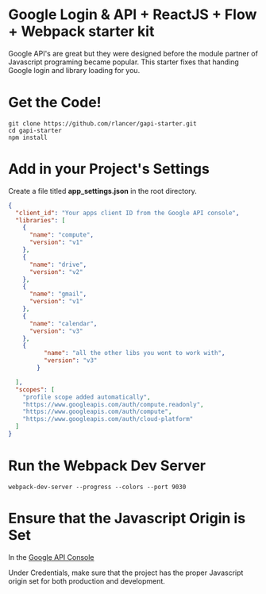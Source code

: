 Google Login & API + ReactJS + Flow + Webpack starter kit
=========================================================

Google API's are great but they were designed before the module partner of Javascript programing became popular.
This starter fixes that handing Google login and library loading for you.

# Get the Code!

    git clone https://github.com/rlancer/gapi-starter.git
    cd gapi-starter
    npm install


# Add in your Project's Settings

Create a file titled **app_settings.json** in the root directory.

```JSON
{
  "client_id": "Your apps client ID from the Google API console",
  "libraries": [
    {
      "name": "compute",
      "version": "v1"
    },
    {
      "name": "drive",
      "version": "v2"
    },
    {
      "name": "gmail",
      "version": "v1"
    },
    {
      "name": "calendar",
      "version": "v3"
    },
    {
          "name": "all the other libs you wont to work with",
          "version": "v3"
        }

  ],
  "scopes": [
    "profile scope added automatically",
    "https://www.googleapis.com/auth/compute.readonly",
    "https://www.googleapis.com/auth/compute",
    "https://www.googleapis.com/auth/cloud-platform"
  ]
}
```


# Run the Webpack Dev Server

    webpack-dev-server --progress --colors --port 9030

# Ensure that the Javascript Origin is Set

In the [Google API Console](https://console.developers.google.com)

Under Credentials, make sure that the project has the proper Javascript origin set for both production and development.
